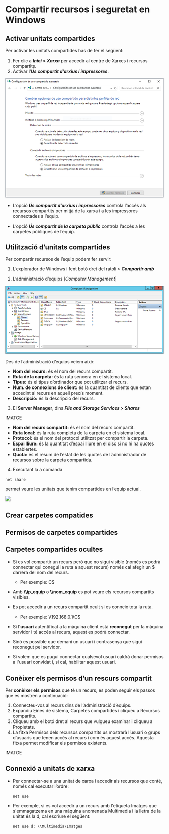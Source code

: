 # Compartir recursos i seguretat en Windows

## Activar unitats compartides

Per activar les unitats compartides has de fer el següent:

1. Fer clic a **_Inici > Xarxa_** per accedir al centre de Xarxes i recursos compartits.
2. Activar l’**_Ús compartit d’arxius i impressores_**.

![](/assets/win-activar-us-compartit.PNG)

* L’opció **_Ús compartit d’arxius i impressores_** controla l’accés als recursos compartits per mitjà de la xarxa i a les impressores connectades a l’equip.

* L’opció **_Ús compartit de la carpeta públic_** controla l’accés a les carpetes públiques de l’equip.  

## Utilització d’unitats compartides

Per compartir recursos de l’equip podem fer servir:

1. L’explorador de Windows i fent botó dret del ratolí > **_Compartir amb_**

2. L’administració d’equips [_Computer Management_]

![](/assets/win-shares.png)

  Des de l’administració d’equips veiem això:
    
  * **Nom del recurs:** és el nom del recurs compartit.
  * **Ruta de la carpeta:** és la ruta sencera en el sistema local.
  * **Tipus:** és el tipus d’ordinador que pot utilitzar el recurs.
  * **Num. de connexions de client:** és la quantitat de clients que estan accedint al recurs en aquell precís moment.
  * **Descripció:** és la descripció del recurs.

3. El **Server Manager**, dins **_File and Storage Services > Shares_**

  IMATGE

  * **Nom del recurs compartit:** és el nom del recurs compartit.
  * **Ruta local:** és la ruta completa de la carpeta en el sistema local.
  * **Protocol:** és el nom del protocol utilitzat per compartir la carpeta.
  * **Espai lliure:** és la quantitat d’espai lliure en el disc si no hi ha quotes establertes.
  * **Quota:** és el resum de l’estat de les quotes de l’administrador de recursos sobre la carpeta compartida.
  
4. Executant la a comanda 

  ```net share```

  permet veure les unitats que tenim compartides en l’equip actual.
  
![](/assets/win-netshare.png)
  
  
## Crear carpetes compatides

## Permisos de carpetes compartides

## Carpetes compartides ocultes

* Si es vol compartir un recurs però que no sigui visible (només es podrà connectar qui conegui la ruta a aquest recurs) només cal afegir un $ darrera del nom del recurs.
  * Per exemple: C$
  
* Amb **\\\ip_equip** o **\\\nom_equip** es pot veure els recursos compartits visibles.

* Es pot accedir a un recurs compartit ocult si es conneix tota la ruta.
  * Per exemple: \\\192.168.0.1\C$

* Si l'**usuari** autentificat a la màquina client està **reconegut** per la màquina servidor i té accés al recurs, aquest es podrà connectar.

* Sinó es possible que demani un usuari i contrasenya que sigui reconegut pel servidor.

* Si volem que es pugui connectar qualsevol usuari caldrà donar permisos a l'usuari convidat i, si cal, habilitar aquest usuari.

## Conèixer els permisos d’un rescurs compartit

Per **conèixer els permisos** que té un recurs, es poden seguir els passos que es mostren a continuació:

1. Connecteu-vos al recurs dins de l’administració d’equips.
2. Expandiu Eines de sistema, Carpetes compartides i cliqueu a Recursos compartits.
3. Cliqueu amb el botó dret al recurs que vulgueu examinar i cliqueu a Propietats.
4. La fitxa Permisos dels recursos compartits us mostrarà l’usuari o grups d’usuaris que tenen accés al recurs i com és aquest accés. Aquesta fitxa permet modificar els permisos existents.

IMATGE

## Connexió a unitats de xarxa

* Per connectar-se a una unitat de xarxa i accedir als recursos que conté, només cal executar l’ordre: 

  ```net use```

* Per exemple, si es vol accedir a un recurs amb l'etiqueta Imatges que s'emmagatzema en una màquina anomenada Multimedia i la lletra de la unitat és la d, cal escriure el següent:

  ```net use d: \\Multimedia\Imatges```




